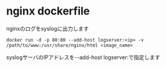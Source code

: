 nginx dockerfile
================

nginxのログをsyslogに出力します

```
docker run -d -p 80:80 --add-host logserver:<ip> -v /path/to/www:/usr/share/nginx/html <image_name>
```

syslogサーバのIPアドレスを--add-host logserver:<IP>で指定します
